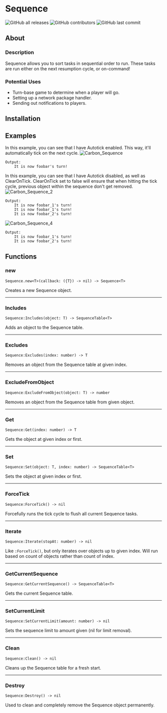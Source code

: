 # Sequence
![GitHub all releases](https://img.shields.io/github/downloads/EnDarke/Sequence/total)
![GitHub contributors](https://img.shields.io/github/contributors/EnDarke/Sequence)
![GitHub last commit](https://img.shields.io/github/last-commit/EnDarke/Sequence)

## About
### Description
 Sequence allows you to sort tasks in sequential order to run. These tasks are run either on the next resumption cycle, or on-command!

 ### Potential Uses
 - Turn-base game to determine when a player will go.
 - Setting up a network package handler.
 - Sending out notifications to players.

## Installation


## Examples
In this example, you can see that I have Autotick enabled. This way, it'll automatically tick on the next cycle.
![Carbon_Sequence](https://user-images.githubusercontent.com/60949506/236703749-10d5fdff-3ef2-423e-bdfa-8a9a27f58bed.png)
```
Output:
    It is now foobar's turn!
```

In this example, you can see that I have Autotick disabled, as well as ClearOnTick. ClearOnTick set to false will ensure that when hitting the tick cycle, previous object within the sequence don't get removed.
![Carbon_Sequence_2](https://user-images.githubusercontent.com/60949506/236704355-2fa7ea60-1b32-4cda-92c6-734282dfd4b9.png)
```
Output:
    It is now foobar_1's turn!
    It is now foobar_1's turn!
    It is now foobar_2's turn!
```

![Carbon_Sequence_4](https://user-images.githubusercontent.com/60949506/236704902-5b23035f-fb58-4ddc-9697-a258085d6f28.png)
```
Output:
    It is now foobar_1's turn!
    It is now foobar_2's turn!
```

## Functions
### new
```
Sequence.new<T>(callback: ({T}) -> nil) -> Sequence<T>
```
Creates a new Sequence object.

---
### Includes
```
Sequence:Includes(object: T) -> SequenceTable<T>
```
Adds an object to the Sequence table.

---
### Excludes
```
Sequence:Excludes(index: number) -> T
```
Removes an object from the Sequence table at given index.

---
### ExcludeFromObject
```
Sequence:ExcludeFromObject(object: T) -> number
```
Removes an object from the Sequence table from given object.

---
### Get
```
Sequence:Get(index: number) -> T
```
Gets the object at given index or first.

---
### Set
```
Sequence:Set(object: T, index: number) -> SequenceTable<T>
```
Sets the object at given index or first.

---
### ForceTick
```
Sequence:ForceTick() -> nil
```
Forcefully runs the tick cycle to flush all current Sequence tasks.

---
### Iterate
```
Sequence:Iterate(stopAt: number) -> nil
```
Like `:ForceTick()`, but only iterates over objects up to given index. Will run based on count of objects rather than count of index.

---
### GetCurrentSequence
```
Sequence:GetCurrentSequence() -> SequenceTable<T>
```
Gets the current Sequence table.

---
### SetCurrentLimit
```
Sequence:SetCurrentLimit(amount: number) -> nil
```
Sets the sequence limit to amount given (nil for limit removal).

---
### Clean
```
Sequence:Clean() -> nil
```
Cleans up the Sequence table for a fresh start.

---
### Destroy
```
Sequence:Destroy() -> nil
```
Used to clean and completely remove the Sequence object permanently.
